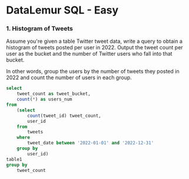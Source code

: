  # DataLemur SQL - Easy

 ### 1. **Histogram of Tweets**

 Assume you're given a table Twitter tweet data, 
write a query to obtain a histogram of tweets posted per user in 2022. 
Output the tweet count per user as the bucket and the number of Twitter users who fall into that bucket.

In other words, group the users by the number of tweets they posted in 2022 and count the number of users in each group.

```sql
select 
	tweet_count as tweet_bucket,
	count(*) as users_num
from
	(select 
		count(tweet_id) tweet_count,
		user_id
	from 
		tweets
	where 
		tweet_date between '2022-01-01' and '2022-12-31'
	group by 
		user_id)
table1
group by 
	tweet_count

```

